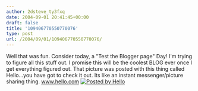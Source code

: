 ```yaml
---
author: 2dsteve_ty3fxq
date: 2004-09-01 20:41:45+00:00
draft: false
title: '109406770550770076'
type: post
url: /2004/09/01/109406770550770076/
---
```


Well that was fun. Consider today, a "Test the Blogger page" Day! I'm trying to figure all this stuff out. I promise this will be the coolest BLOG ever once I get everything figured out. That picture was posted with this thing called Hello...you have got to check it out. Its like an instant messenger/picture sharing thing. www.hello.com [![Posted by Hello](http://photos1.blogger.com/pbh.gif)
](http://www.hello.com/)
